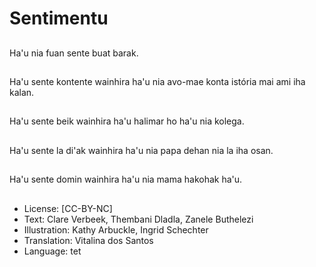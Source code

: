 # Sentimentu

##
Ha'u nia fuan sente buat barak.

##
Ha'u sente kontente wainhira ha'u nia avo-mae konta istória mai ami iha kalan.

##
Ha'u sente beik wainhira ha'u halimar ho ha'u nia kolega.

##
Ha'u sente la di'ak wainhira ha'u nia papa dehan nia la iha osan.

##
Ha'u sente domin wainhira ha'u nia mama hakohak ha'u.

##
* License: [CC-BY-NC]
* Text: Clare Verbeek, Thembani Dladla, Zanele Buthelezi
* Illustration: Kathy Arbuckle, Ingrid Schechter
* Translation: Vitalina dos Santos
* Language: tet
